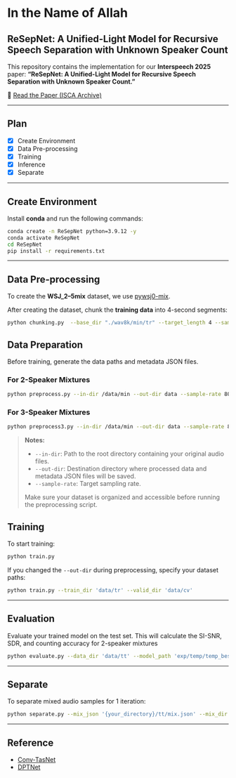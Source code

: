 # In the Name of Allah

## ReSepNet: A Unified-Light Model for Recursive Speech Separation with Unknown Speaker Count

This repository contains the implementation for our **Interspeech 2025** paper:
**“ReSepNet: A Unified-Light Model for Recursive Speech Separation with Unknown Speaker Count.”**

📄 [Read the Paper (ISCA Archive)](https://www.isca-archive.org/interspeech_2025/alizadeh25_interspeech.pdf)

---

## Plan

* [x] Create Environment
* [x] Data Pre-processing
* [x] Training
* [x] Inference
* [x] Separate

---

## Create Environment

Install **conda** and run the following commands:

```bash
conda create -n ReSepNet python=3.9.12 -y
conda activate ReSepNet
cd ReSepNet
pip install -r requirements.txt
```

---

## Data Pre-processing

To create the **WSJ_2–5mix** dataset, we use [pywsj0-mix](https://github.com/mpariente/pywsj0-mix).

After creating the dataset, chunk the **training data** into 4-second segments:

```bash
python chunking.py  --base_dir "./wav8k/min/tr" --target_length 4 --sample_rate 8000
```

## Data Preparation

Before training, generate the data paths and metadata JSON files.

### For 2-Speaker Mixtures

```bash
python preprocess.py --in-dir /data/min --out-dir data --sample-rate 8000
```

### For 3-Speaker Mixtures

```bash
python preprocess3.py --in-dir /data/min --out-dir data --sample-rate 8000
```

> **Notes:**
>
> * `--in-dir`: Path to the root directory containing your original audio files.
> * `--out-dir`: Destination directory where processed data and metadata JSON files will be saved.
> * `--sample-rate`: Target sampling rate.
>
> Make sure your dataset is organized and accessible before running the preprocessing script.


## Training

To start training:

```bash
python train.py
```

If you changed the `--out-dir` during preprocessing, specify your dataset paths:

```bash
python train.py --train_dir 'data/tr' --valid_dir 'data/cv'
```

---

## Evaluation

Evaluate your trained model on the test set. This will calculate the SI-SNR, SDR, and counting accuracy for 2-speaker mixtures

```bash
python evaluate.py --data_dir 'data/tt' --model_path 'exp/temp/temp_best.pth.tar'
```

---

## Separate

To separate mixed audio samples for 1 iteration:

```bash
python separate.py --mix_json '{your_directory}/tt/mix.json' --mix_dir test.wav
```

---

## Reference

* [Conv-TasNet](https://github.com/kaituoxu/Conv-TasNet)
* [DPTNet](https://github.com/ujscjj/DPTNet)

